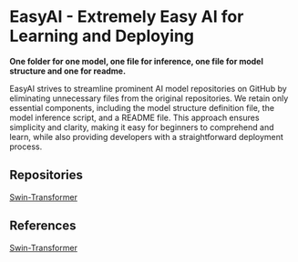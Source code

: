 # EasyAI - Extremely Easy AI for Learning and Deploying

**One folder for one model, one file for inference, one file for model structure and one for readme.**  

EasyAI strives to streamline prominent AI model repositories on GitHub by eliminating unnecessary files from the original repositories. We retain only essential components, including the model structure definition file, the model inference script, and a README file. This approach ensures simplicity and clarity, making it easy for beginners to comprehend and learn, while also providing developers with a straightforward deployment process.  

## Repositories
[Swin-Transformer](Swin-Transformer)


## References
[Swin-Transformer](https://github.com/microsoft/Swin-Transformer)
